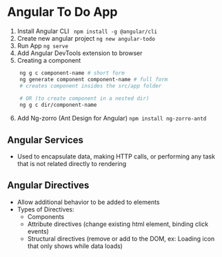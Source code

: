 # Angular To Do App

1. Install Angular CLI ` npm install -g @angular/cli`
2. Create new angular project `ng new angular-todo`
3. Run App `ng serve`
4. Add Angular DevTools extension to browser
5. Creating a component
```bash
    ng g c component-name # short form
    ng generate component component-name # full form
    # creates component insides the src/app folder
    
    # OR (to create component in a nested dir)
    ng g c dir/component-name
```
6. Add Ng-zorro (Ant Design for Angular) `npm install ng-zorro-antd`

## Angular Services
- Used to encapsulate data, making HTTP calls, or performing any task that is not related directly to rendering

## Angular Directives
- Allow additional behavior to be added to elements
- Types of Directives: 
  - Components 
  - Attribute directives (change existing html element, binding click events)
  - Structural directives (remove or add to the DOM, ex: Loading icon that only shows while data loads)
